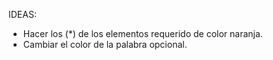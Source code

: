 IDEAS:

- Hacer los (\*) de los elementos requerido de color naranja.
- Cambiar el color de la palabra opcional.
